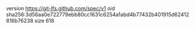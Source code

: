 version https://git-lfs.github.com/spec/v1
oid sha256:3d56aa0e722779ebb80cc1631c6254a1abd4b77432b401915d62412816b76238
size 618
